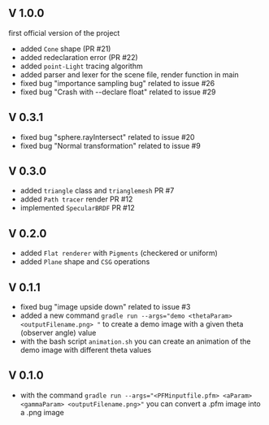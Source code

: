 ## V 1.0.0
first official version of the project

 - added `Cone` shape (PR #21)
 - added redeclaration error (PR #22)
 - added `point-Light` tracing algorithm
 - added parser and lexer for the scene file, render function in main
 - fixed bug "importance sampling bug" related to issue #26
 - fixed bug "Crash with --declare float" related to issue #29
 
 

## V 0.3.1
- fixed bug "sphere.rayIntersect" related to issue #20
- fixed bug "Normal transformation" related to issue #9

## V 0.3.0
- added `triangle` class and `trianglemesh` PR #7
-  added `Path tracer` render PR #12
- implemented `SpecularBRDF` PR #12
## V 0.2.0
- added `Flat renderer` with `Pigments` (checkered or uniform)
- added `Plane` shape and `CSG` operations
## V 0.1.1
- fixed bug "image upside down" related to issue #3
- added a new command `gradle run --args="demo <thetaParam> <outputFilename.png> "` to create a demo image with a given theta (observer angle) value
- with the bash script `animation.sh` you can create an animation of the demo image with different theta values
## V 0.1.0
- with the command `gradle run --args="<PFMinputfile.pfm> <aParam> <gammaParam> <outputFilename.png>"` you can convert a .pfm image into a .png image 
